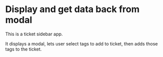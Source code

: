 # Display and get data back from modal

This is a ticket sidebar app. 

It displays a modal, lets user select tags to add to ticket, then adds those tags to the ticket.
